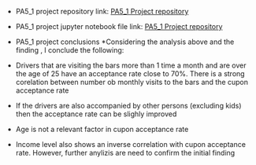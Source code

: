 * PA5_1 project repository link:
[PA5_1 Project repository](https://github.com/IULIAN-COSTEA/PA5_1)

* PA5_1 project jupyter notebook file link:
[PA5_1 Project repository]((https://github.com/IULIAN-COSTEA/PA5_1/blob/main/PA5_1.ipynb))

* PA5_1 project conclusions
*Considering the analysis above and the finding , I conclude the following:

* Drivers that are visiting the bars more than 1 time a month and are over the age of 25 have an acceptance rate close to 70%. There is a strong corelation between number ob monthly visits to the bars and the cupon acceptance rate
* If the drivers are also accompanied by other persons (excluding kids) then the acceptance rate can be slighly improved
* Age is not a relevant factor in cupon acceptance rate
* Income level also shows an inverse correlation with cupon acceptance rate. However, further anylizis are need to confirm the initial finding
